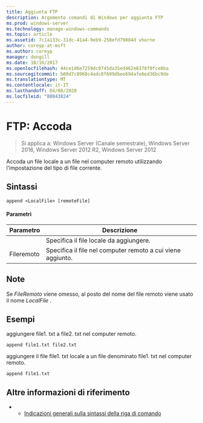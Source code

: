 ```yaml
---
title: Aggiunta FTP
description: Argomento comandi di Windows per aggiunta FTP
ms.prod: windows-server
ms.technology: manage-windows-commands
ms.topic: article
ms.assetid: 7c1a133c-31dc-41a4-9eb9-258efd79804d vhorne
author: coreyp-at-msft
ms.author: coreyp
manager: dongill
ms.date: 10/16/2017
ms.openlocfilehash: 44ce1d6e7259dc8745da35ed462e6378f0fce8ba
ms.sourcegitcommit: b00d7c8968c4adc8f699dbee694afe6ed36bc9de
ms.translationtype: MT
ms.contentlocale: it-IT
ms.lasthandoff: 04/08/2020
ms.locfileid: "80843824"
---
```

# <a name="ftp-append"></a>FTP: Accoda

>Si applica a: Windows Server (Canale semestrale), Windows Server 2016, Windows Server 2012 R2, Windows Server 2012

Accoda un file locale a un file nel computer remoto utilizzando l'impostazione del tipo di file corrente.   
## <a name="syntax"></a>Sintassi  
```  
append <LocalFile> [remoteFile]  
```  
#### <a name="parameters"></a>Parametri  

|  Parametro   |                               Descrizione                                |
|--------------|--------------------------------------------------------------------------|
| <LocalFile>  |                     Specifica il file locale da aggiungere.                     |
| Fileremoto | Specifica il file nel computer remoto a cui <LocalFile> viene aggiunto. |

## <a name="remarks"></a>Note  
Se *FileRemoto* viene omesso, al posto del nome del file remoto viene usato il nome *LocalFile* .  
## <a name="examples"></a><a name=BKMK_Examples></a>Esempi  
aggiungere file1. txt a file2. txt nel computer remoto.  
```  
append file1.txt file2.txt  
```  
aggiungere il file file1. txt locale a un file denominato file1. txt nel computer remoto.  
```  
append file1.txt  
```  
## <a name="additional-references"></a>Altre informazioni di riferimento  
-   - [Indicazioni generali sulla sintassi della riga di comando](command-line-syntax-key.md)  

